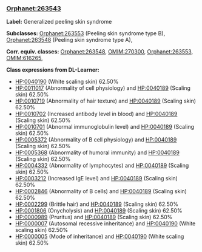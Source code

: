 
### [Orphanet:263543](http://www.orpha.net/ORDO/Orphanet_263543)
**Label:** Generalized peeling skin syndrome

**Subclasses:** [Orphanet:263553](http://www.orpha.net/ORDO/Orphanet_263553) (Peeling skin syndrome type B), [Orphanet:263548](http://www.orpha.net/ORDO/Orphanet_263548) (Peeling skin syndrome type A), 

**Corr. equiv. classes:** [Orphanet:263548](http://www.orpha.net/ORDO/Orphanet_263548), [OMIM:270300](http://purl.obolibrary.org/obo/OMIM_270300), [Orphanet:263553](http://www.orpha.net/ORDO/Orphanet_263553), [OMIM:616265](http://purl.obolibrary.org/obo/OMIM_616265), 

**Class expressions from DL-Learner:**

- [HP:0040190](http://purl.obolibrary.org/obo/HP_0040190) (White scaling skin) 62.50%
- [HP:0011017](http://purl.obolibrary.org/obo/HP_0011017) (Abnormality of cell physiology) and [HP:0040189](http://purl.obolibrary.org/obo/HP_0040189) (Scaling skin) 62.50%
- [HP:0010719](http://purl.obolibrary.org/obo/HP_0010719) (Abnormality of hair texture) and [HP:0040189](http://purl.obolibrary.org/obo/HP_0040189) (Scaling skin) 62.50%
- [HP:0010702](http://purl.obolibrary.org/obo/HP_0010702) (Increased antibody level in blood) and [HP:0040189](http://purl.obolibrary.org/obo/HP_0040189) (Scaling skin) 62.50%
- [HP:0010701](http://purl.obolibrary.org/obo/HP_0010701) (Abnormal immunoglobulin level) and [HP:0040189](http://purl.obolibrary.org/obo/HP_0040189) (Scaling skin) 62.50%
- [HP:0005372](http://purl.obolibrary.org/obo/HP_0005372) (Abnormality of B cell physiology) and [HP:0040189](http://purl.obolibrary.org/obo/HP_0040189) (Scaling skin) 62.50%
- [HP:0005368](http://purl.obolibrary.org/obo/HP_0005368) (Abnormality of humoral immunity) and [HP:0040189](http://purl.obolibrary.org/obo/HP_0040189) (Scaling skin) 62.50%
- [HP:0004332](http://purl.obolibrary.org/obo/HP_0004332) (Abnormality of lymphocytes) and [HP:0040189](http://purl.obolibrary.org/obo/HP_0040189) (Scaling skin) 62.50%
- [HP:0003212](http://purl.obolibrary.org/obo/HP_0003212) (Increased IgE level) and [HP:0040189](http://purl.obolibrary.org/obo/HP_0040189) (Scaling skin) 62.50%
- [HP:0002846](http://purl.obolibrary.org/obo/HP_0002846) (Abnormality of B cells) and [HP:0040189](http://purl.obolibrary.org/obo/HP_0040189) (Scaling skin) 62.50%
- [HP:0002299](http://purl.obolibrary.org/obo/HP_0002299) (Brittle hair) and [HP:0040189](http://purl.obolibrary.org/obo/HP_0040189) (Scaling skin) 62.50%
- [HP:0001806](http://purl.obolibrary.org/obo/HP_0001806) (Onycholysis) and [HP:0040189](http://purl.obolibrary.org/obo/HP_0040189) (Scaling skin) 62.50%
- [HP:0000989](http://purl.obolibrary.org/obo/HP_0000989) (Pruritus) and [HP:0040189](http://purl.obolibrary.org/obo/HP_0040189) (Scaling skin) 62.50%
- [HP:0000007](http://purl.obolibrary.org/obo/HP_0000007) (Autosomal recessive inheritance) and [HP:0040190](http://purl.obolibrary.org/obo/HP_0040190) (White scaling skin) 62.50%
- [HP:0000005](http://purl.obolibrary.org/obo/HP_0000005) (Mode of inheritance) and [HP:0040190](http://purl.obolibrary.org/obo/HP_0040190) (White scaling skin) 62.50%


